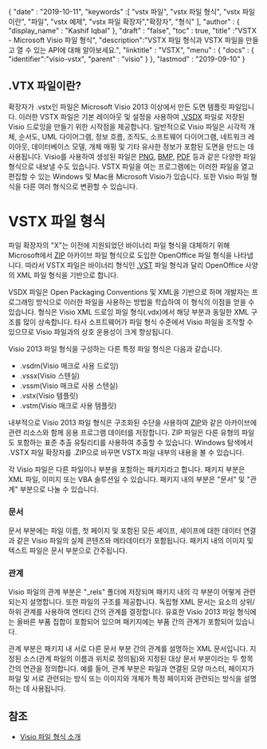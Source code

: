 {
  "date" : "2019-10-11",
  "keywords" :[ "vstx 파일", "vstx 파일 형식", "vstx 파일이란", "파일", "vstx 예제", "vstx 파일 확장자","확장자", "형식" ],
  "author" : {
    "display_name" : "Kashif Iqbal"
},
  "draft" : "false",
  "toc" : true,
  "title" :"VSTX - Microsoft Visio 파일 형식",
  "description":"VSTX 파일 형식과 VSTX 파일을 만들고 열 수 있는 API에 대해 알아보세요.",
  "linktitle" : "VSTX",
  "menu" : {
    "docs" : {
	  "identifier":"visio-vstx",
      "parent" : "visio"
}
},
  "lastmod" : "2019-09-10"
}

## .VTX 파일이란?

확장자가 .vstx인 파일은 Microsoft Visio 2013 이상에서 만든 도면 템플릿 파일입니다. 이러한 VSTX 파일은 기본 레이아웃 및 설정을 사용하여 [.VSDX](/ko/image/vsdx/) 파일로 저장된 Visio 드로잉을 만들기 위한 시작점을 제공합니다. 일반적으로 Visio 파일은 시각적 개체, 순서도, UML 다이어그램, 정보 흐름, 조직도, 소프트웨어 다이어그램, 네트워크 레이아웃, 데이터베이스 모델, 개체 매핑 및 기타 유사한 정보가 포함된 도면을 만드는 데 사용됩니다. Visio를 사용하여 생성된 파일은 [PNG](/ko/image/png/), [BMP](/ko/image/bmp/), [PDF](/ko/pdf/) 등과 같은 다양한 파일 형식으로 내보낼 수도 있습니다. VSTX 파일을 여는 프로그램에는 이러한 파일을 열고 편집할 수 있는 Windows 및 Mac용 Microsoft Visio가 있습니다. 또한 Visio 파일 형식을 다른 여러 형식으로 변환할 수 있습니다.

# VSTX 파일 형식 #

파일 확장자의 "X"는 이전에 지원되었던 바이너리 파일 형식을 대체하기 위해 Microsoft에서 [ZIP](/ko/compression/zip/) 아카이브 파일 형식으로 도입한 OpenOffice 파일 형식을 나타냅니다. 따라서 VSTX 파일은 바이너리 형식인 [.VST](/ko/image/vst/) 파일 형식과 달리 OpenOffice 사양의 XML 파일 형식을 기반으로 합니다.

VSDX 파일은 Open Packaging Conventions 및 XML을 기반으로 하며 개발자는 프로그래밍 방식으로 이러한 파일을 사용하는 방법을 학습하여 이 형식의 이점을 얻을 수 있습니다. 형식은 Visio XML 드로잉 파일 형식(.vdx)에서 해당 부분과 동일한 XML 구조를 많이 상속합니다. 타사 소프트웨어가 파일 형식 수준에서 Visio 파일을 조작할 수 있으므로 Visio 파일과의 상호 운용성이 크게 향상됩니다.

Visio 2013 파일 형식을 구성하는 다른 특정 파일 형식은 다음과 같습니다.

* .vsdm(Visio 매크로 사용 드로잉)
* .vssx(Visio 스텐실)
* .vssm(Visio 매크로 사용 스텐실)
* .vstx(Visio 템플릿)
* .vstm(Visio 매크로 사용 템플릿)

내부적으로 Visio 2013 파일 형식은 구조화된 수단을 사용하여 [ZIP](/ko/compression/zip/)와 같은 아카이브에 관련 리소스와 함께 응용 프로그램 데이터를 저장합니다. ZIP 파일은 다른 유형의 파일도 포함하는 표준 추출 유틸리티를 사용하여 추출할 수 있습니다. Windows 탐색에서 .VSTX 파일 확장자를 .ZIP으로 바꾸면 VSTX 파일 내부의 내용을 볼 수 있습니다.

각 Visio 파일은 다른 파일이나 부분을 포함하는 패키지라고 합니다. 패키지 부분은 XML 파일, 이미지 또는 VBA 솔루션일 수 있습니다. 패키지 내의 부분은 "문서" 및 "관계" 부분으로 나눌 수 있습니다.

### 문서 ###

문서 부분에는 파일 이름, 첫 페이지 및 포함된 모든 셰이프, 셰이프에 대한 데이터 연결과 같은 Visio 파일의 실제 콘텐츠와 메타데이터가 포함됩니다. 패키지 내의 이미지 및 텍스트 파일은 문서 부분으로 간주됩니다.

### 관계 ###

Visio 파일의 관계 부분은 "_rels" 폴더에 저장되며 패키지 내의 각 부분이 어떻게 관련되는지 설명합니다. 또한 파일의 구조를 제공합니다. 독립형 XML 문서는 요소의 상위/하위 관계를 사용하여 엔티티 간의 관계를 결정합니다. 유효한 Visio 2013 파일 형식에는 올바른 부품 집합이 포함되어 있으며 패키지에는 부품 간의 관계가 포함되어 있습니다.

관계 부분은 패키지 내 서로 다른 문서 부분 간의 관계를 설명하는 XML 문서입니다. 지정된 소스(관계 파일의 이름과 위치로 정의됨)와 지정된 대상 문서 부분이라는 두 항목 간의 연관을 정의합니다. 예를 들어, 관계 부분은 파일과 연결된 모양 마스터, 페이지가 파일 및 서로 관련되는 방식 또는 이미지와 개체가 특정 페이지와 관련되는 방식을 설명하는 데 사용됩니다.

## 참조 ##

* [Visio 파일 형식 소개](https://learn.microsoft.com/en-us/office/client-developer/visio/introduction-to-the-visio-file-formatvsdx)


